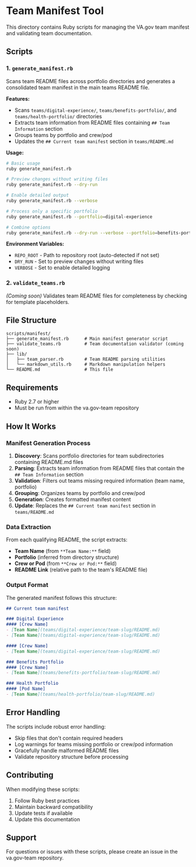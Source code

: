 # Team Manifest Tool

This directory contains Ruby scripts for managing the VA.gov team manifest and validating team documentation.

## Scripts

### 1. `generate_manifest.rb`

Scans team README files across portfolio directories and generates a consolidated team manifest in the main teams README file.

**Features:**

- Scans `teams/digital-experience/`, `teams/benefits-portfolio/`, and `teams/health-portfolio/` directories
- Extracts team information from README files containing `## Team Information` section
- Groups teams by portfolio and crew/pod
- Updates the `## Current team manifest` section in `teams/README.md`

**Usage:**

```bash
# Basic usage
ruby generate_manifest.rb

# Preview changes without writing files
ruby generate_manifest.rb --dry-run

# Enable detailed output
ruby generate_manifest.rb --verbose

# Process only a specific portfolio
ruby generate_manifest.rb --portfolio=digital-experience

# Combine options
ruby generate_manifest.rb --dry-run --verbose --portfolio=benefits-portfolio
```

**Environment Variables:**

- `REPO_ROOT` - Path to repository root (auto-detected if not set)
- `DRY_RUN` - Set to preview changes without writing files
- `VERBOSE` - Set to enable detailed logging

### 2. `validate_teams.rb`

*(Coming soon)* Validates team README files for completeness by checking for template placeholders.

## File Structure

```text
scripts/manifest/
├── generate_manifest.rb      # Main manifest generator script
├── validate_teams.rb         # Team documentation validator (coming soon)
├── lib/
│   ├── team_parser.rb        # Team README parsing utilities
│   └── markdown_utils.rb     # Markdown manipulation helpers
└── README.md                 # This file
```

## Requirements

- Ruby 2.7 or higher
- Must be run from within the va.gov-team repository

## How It Works

### Manifest Generation Process

1. **Discovery**: Scans portfolio directories for team subdirectories containing README.md files
2. **Parsing**: Extracts team information from README files that contain the `## Team Information` section
3. **Validation**: Filters out teams missing required information (team name, portfolio)
4. **Grouping**: Organizes teams by portfolio and crew/pod
5. **Generation**: Creates formatted manifest content
6. **Update**: Replaces the `## Current team manifest` section in `teams/README.md`

### Data Extraction

From each qualifying README, the script extracts:

- **Team Name** (from `**Team Name:**` field)
- **Portfolio** (inferred from directory structure)
- **Crew or Pod** (from `**Crew or Pod:**` field)
- **README Link** (relative path to the team's README file)

### Output Format

The generated manifest follows this structure:

```markdown
## Current team manifest

### Digital Experience
#### [Crew Name]
- [Team Name](teams/digital-experience/team-slug/README.md)
- [Team Name](teams/digital-experience/team-slug/README.md)

#### [Crew Name]
- [Team Name](teams/digital-experience/team-slug/README.md)

### Benefits Portfolio
#### [Crew Name]
- [Team Name](teams/benefits-portfolio/team-slug/README.md)

### Health Portfolio
#### [Pod Name]
- [Team Name](teams/health-portfolio/team-slug/README.md)
```

## Error Handling

The scripts include robust error handling:

- Skip files that don't contain required headers
- Log warnings for teams missing portfolio or crew/pod information
- Gracefully handle malformed README files
- Validate repository structure before processing

## Contributing

When modifying these scripts:

1. Follow Ruby best practices
2. Maintain backward compatibility
3. Update tests if available
4. Update this documentation

## Support

For questions or issues with these scripts, please create an issue in the va.gov-team repository.
